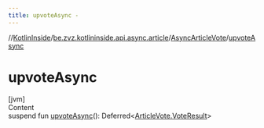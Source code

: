 ```yaml
---
title: upvoteAsync -
---
```

//[KotlinInside](../../index.md)/[be.zvz.kotlininside.api.async.article](../index.md)/[AsyncArticleVote](index.md)/[upvoteAsync](upvote-async.md)



# upvoteAsync  
[jvm]  
Content  
suspend fun [upvoteAsync](upvote-async.md)(): Deferred<[ArticleVote.VoteResult](../../be.zvz.kotlininside.api.article/-article-vote/-vote-result/index.md)>  




